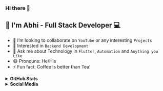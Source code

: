 ### Hi there 👋
## 👲 I'm Abhi - Full Stack Developer 💻



- 👯 I’m looking to collaborate on `YouTube` or any interesting `Projects`
- 🤔 Interested in `Backend Development`
- 💬 Ask me about Technology in `Flutter`, `Automation` and `Anything you Like`
- 😄 Pronouns: He/His
- ⚡ Fun fact: Coffee is better than Tea!

<details>
 <summary><b>GitHub Stats</b></summary>

 ![Abhi's GitHub stats](https://github-readme-stats.vercel.app/api?username=abhi-shek2000&show_icons=true&theme=dark)

</details>

<details>
 <summary><b>Social Media</b></summary>
 
- <img src="https://image.flaticon.com/icons/png/512/174/174857.png" data-canonical-src="https://image.flaticon.com/icons/png/512/174/174857.png" width="20" height="20" /> [Abhishek](https://www.linkedin.com/in/abhishek-mule/)


- <img src="https://i.pinimg.com/originals/8f/c3/7b/8fc37b74b608a622588fbaa361485f32.png" data-canonical-src="https://i.pinimg.com/originals/8f/c3/7b/8fc37b74b608a622588fbaa361485f32.png" width="20" height="20" /> [mailabhishek404@gmail.com](mailabhishek404@gmail.com)


- <img src="https://www.citypng.com/public/uploads/preview/-41603718991uatorkxtlp.png" data-canonical-src="https://www.citypng.com/public/uploads/preview/-41603718991uatorkxtlp.png" width="25" height="25" /> [CodeinVeins](https://www.youtube.com/CodeinVeins)


</details>
